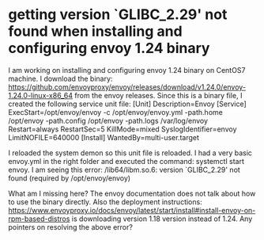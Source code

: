 
# getting version `GLIBC_2.29' not found when installing and configuring envoy 1.24 binary

I am working on installing and configuring envoy 1.24 binary on CentOS7 machine.
I download the binary: https://github.com/envoyproxy/envoy/releases/download/v1.24.0/envoy-1.24.0-linux-x86_64 from the envoy releases. Since this is a binary file, I created the following service unit file:
[Unit]
Description=Envoy
[Service]
ExecStart=/opt/envoy/envoy -c /opt/envoy/envoy.yml -path.home /opt/envoy -path.config /opt/envoy -path.logs /var/log/envoy
Restart=always
RestartSec=5
KillMode=mixed
SyslogIdentifier=envoy
LimitNOFILE=640000
[Install]
WantedBy=multi-user.target

I reloaded the system demon so this unit file is reloaded.
I had a very basic envoy.yml in the right folder and executed the command: systemctl start envoy. I am seeing this error:
/lib64/libm.so.6: version `GLIBC_2.29' not found (required by /opt/envoy/envoy)

What am I missing here?
The envoy documentation does not talk about how to use the binary directly.
Also the deployment instructions: https://www.envoyproxy.io/docs/envoy/latest/start/install#install-envoy-on-rpm-based-distros is downloading version 1.18 version instead of 1.24.
Any pointers on resolving the above error?

        